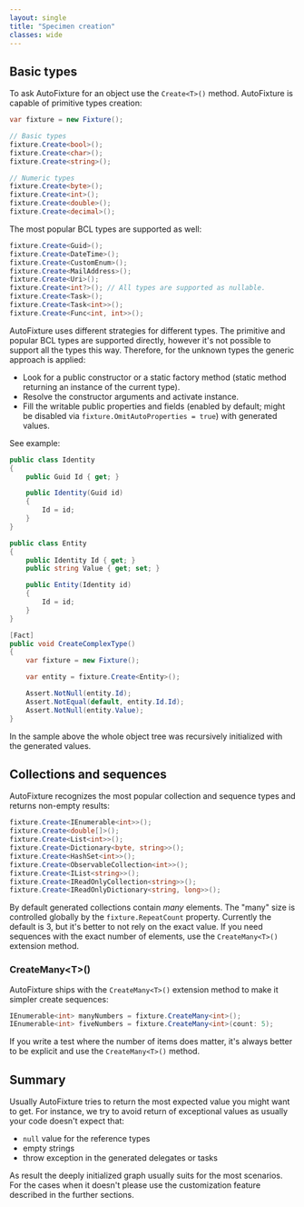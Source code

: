 ```yaml
---
layout: single
title: "Specimen creation"
classes: wide
---
```


## Basic types

To ask AutoFixture for an object use the `Create<T>()` method. AutoFixture is capable of primitive types creation:

```c#
var fixture = new Fixture();

// Basic types
fixture.Create<bool>();
fixture.Create<char>();
fixture.Create<string>();

// Numeric types
fixture.Create<byte>();
fixture.Create<int>();
fixture.Create<double>();
fixture.Create<decimal>();
```

The most popular BCL types are supported as well:

```c#
fixture.Create<Guid>();
fixture.Create<DateTime>();
fixture.Create<CustomEnum>();
fixture.Create<MailAddress>();
fixture.Create<Uri>();
fixture.Create<int?>(); // All types are supported as nullable.
fixture.Create<Task>();
fixture.Create<Task<int>>();
fixture.Create<Func<int, int>>();
```

AutoFixture uses different strategies for different types. The primitive and popular BCL types are supported directly, however it's not possible to support all the types this way. Therefore, for the unknown types the generic approach is applied:

- Look for a public constructor or a static factory method (static method returning an instance of the current type).
- Resolve the constructor arguments and activate instance.
- Fill the writable public properties and fields (enabled by default; might be disabled via `fixture.OmitAutoProperties = true`) with generated values.

See example:

```c#
public class Identity
{
    public Guid Id { get; }

    public Identity(Guid id)
    {
        Id = id;
    }
}

public class Entity
{
    public Identity Id { get; }
    public string Value { get; set; }

    public Entity(Identity id)
    {
        Id = id;
    }
}

[Fact]
public void CreateComplexType()
{
    var fixture = new Fixture();

    var entity = fixture.Create<Entity>();

    Assert.NotNull(entity.Id);
    Assert.NotEqual(default, entity.Id.Id);
    Assert.NotNull(entity.Value);
}
```

In the sample above the whole object tree was recursively initialized with the generated values.

## Collections and sequences

AutoFixture recognizes the most popular collection and sequence types and returns non-empty results:

```c#
fixture.Create<IEnumerable<int>>();
fixture.Create<double[]>();
fixture.Create<List<int>>();
fixture.Create<Dictionary<byte, string>>();
fixture.Create<HashSet<int>>();
fixture.Create<ObservableCollection<int>>();
fixture.Create<IList<string>>();
fixture.Create<IReadOnlyCollection<string>>();
fixture.Create<IReadOnlyDictionary<string, long>>();
```

By default generated collections contain _many_ elements. The "many" size is controlled globally by the `fixture.RepeatCount` property. Currently the default is 3, but it's better to not rely on the exact value. If you need sequences with the exact number of elements, use the `CreateMany<T>()` extension method.

### CreateMany&lt;T&gt;()

AutoFixture ships with the `CreateMany<T>()` extension method to make it simpler create sequences:

```c#
IEnumerable<int> manyNumbers = fixture.CreateMany<int>();
IEnumerable<int> fiveNumbers = fixture.CreateMany<int>(count: 5);
```

If you write a test where the number of items does matter, it's always better to be explicit and use the `CreateMany<T>()` method.

## Summary

Usually AutoFixture tries to return the most expected value you might want to get. For instance, we try to avoid return of exceptional values as usually your code doesn't expect that:

- `null` value for the reference types
- empty strings
- throw exception in the generated delegates or tasks

As result the deeply initialized graph usually suits for the most scenarios. For the cases when it doesn't please use the customization feature described in the further sections.
